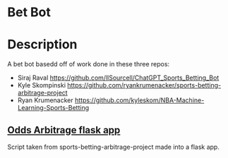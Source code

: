 # Bet Bot

# Description
A bet bot basedd off of work done in these three repos:
- Siraj Raval https://github.com/llSourcell/ChatGPT_Sports_Betting_Bot
- Kyle Skompinski https://github.com/ryankrumenacker/sports-betting-arbitrage-project
- Ryan Krumenacker  https://github.com/kyleskom/NBA-Machine-Learning-Sports-Betting



## [Odds Arbitrage flask app](foundations/odds_arbitrage/Flask/)
Script taken from sports-betting-arbitrage-project made into a flask app.